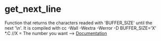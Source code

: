 # get_next_line
Function that returns the characters readed with 'BUFFER_SIZE' until the next '\n'. 
It is compiled with cc -Wall -Wextra -Werror -D BUFFER_SIZE='X' *.C //X = The number you want
--> [Documentation](get_next_line.pdf)
